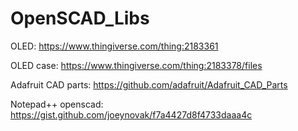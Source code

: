 # OpenSCAD_Libs

OLED:
https://www.thingiverse.com/thing:2183361

OLED case:
https://www.thingiverse.com/thing:2183378/files

Adafruit CAD parts:
https://github.com/adafruit/Adafruit_CAD_Parts

Notepad++ openscad:
https://gist.github.com/joeynovak/f7a4427d8f4733daaa4c
